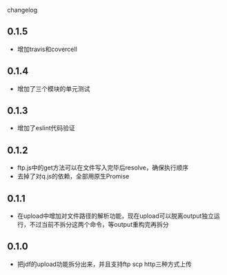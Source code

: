 changelog

## 0.1.5

* 增加travis和covercell

## 0.1.4

* 增加了三个模块的单元测试

## 0.1.3

* 增加了eslint代码验证

## 0.1.2
* ftp.js中的get方法可以在文件写入完毕后resolve，确保执行顺序
* 去掉了对q.js的依赖，全部用原生Promise

## 0.1.1
* 在upload中增加对文件路径的解析功能，现在upload可以脱离output独立运行，不过当前不拆分这两个命令，等output重构完再拆分

## 0.1.0
* 把jdf的upload功能拆分出来，并且支持ftp scp http三种方式上传
